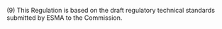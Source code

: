 (9) This Regulation is based on the draft regulatory technical standards submitted by ESMA to the Commission.